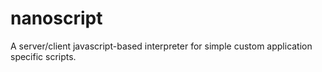 # nanoscript
A server/client javascript-based interpreter for simple custom application specific scripts.
